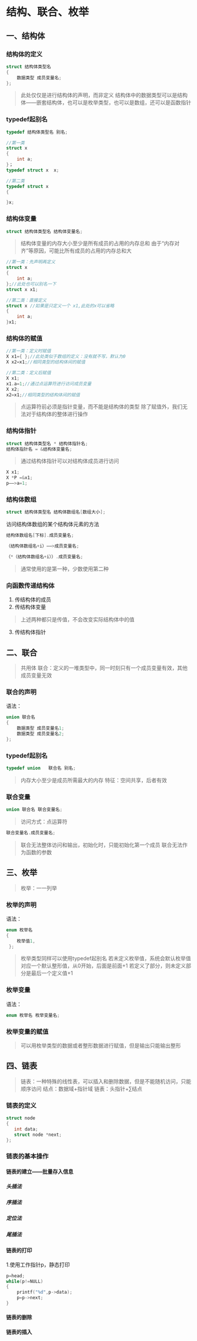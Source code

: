 # 结构、联合、枚举
## 一、结构体
### 结构体的定义
~~~c
struct 结构体类型名
{
    数据类型 成员变量名;
};
~~~
> 此处仅仅是进行结构体的声明，而非定义
> 结构体中的数据类型可以是结构体——嵌套结构体，也可以是枚举类型，也可以是数组，还可以是函数指针

### typedef起别名
~~~c
typedef 结构体类型名 别名;
~~~
~~~c
//第一类
struct x
{
    int a;
}；
typedef struct x  x;
~~~
~~~c
//第二类
typedef struct x
{

}x;
~~~
### 结构体变量
~~~c
struct 结构体类型名 结构体变量名;
~~~
> 结构体变量的内存大小至少是所有成员的占用的内存总和
> 由于“内存对齐”等原因，可能比所有成员的占用的内存总和大
~~~c
//第一类：先声明再定义
struct x
{
    int a;
};//此处也可以别名一下
struct x x1;
~~~

~~~c
//第二类：直接定义
struct x //如果是只定义一个 x1,此处的x可以省略
{
    int a;
}x1;
~~~

### 结构体的赋值
~~~c
//第一类：定义时赋值
X x1={ };//此处类似于数组的定义：没有就不写，默认为0
X x2=x1;//相同类型的结构体间的赋值
~~~
~~~c
//第二类：定义后赋值
X x1;
x1.a=1;//通过点运算符进行访问成员变量
X x2;
x2=x1;//相同类型的结构体间的赋值
~~~
> 点运算符前必须是指针变量，而不能是结构体的类型
> 除了赋值外，我们无法对于结构体的整体进行操作

### 结构体指针
~~~c
struct 结构体类型名 * 结构体指针名;
结构体指针名 = &结构体变量名;
~~~

> 通过结构体指针可以对结构体成员进行访问
~~~c
X x1;
X *P =&x1;
p——>a=1;
~~~

### 结构体数组
~~~c
struct 结构体类型名 结构体数组名[数组大小];
~~~

访问结构体数组的某个结构体元素的方法
~~~c
结构体数组名[下标].成员变量名;
~~~
~~~c
（结构体数组名+i）——>成员变量名;
~~~
~~~c
（*（结构体数组名+i））.成员变量名;
~~~
> 通常使用的是第一种，少数使用第二种

### 向函数传递结构体
1. 传结构体的成员
2. 传结构体变量
> 上述两种都只是传值，不会改变实际结构体中的值
3. 传结构体指针

## 二、联合
> 共用体
> 联合：定义的一堆类型中，同一时刻只有一个成员变量有效，其他成员变量无效
### 联合的声明
语法：
~~~c
union 联合名
{
    数据类型 成员变量名1;
    数据类型 成员变量名2;
};
~~~
### typedef起别名
~~~c
typedef union   联合名 别名;
~~~

> 内存大小至少是成员所需最大的内存
> 特征：空间共享，后者有效
### 联合变量
~~~c
union 联合名 联合变量名;
~~~

> 访问方式：点运算符
~~~C
联合变量名.成员变量名;
~~~
> 联合无法整体访问和输出，初始化时，只能初始化第一个成员
>联合无法作为函数的参数

## 三、枚举
>枚举：一一列举
### 枚举的声明
语法：
~~~c
enum 枚举名 
{
    枚举值1,
 };
~~~
> 枚举类型同样可以使用typedef起别名
> 若未定义枚举值，系统会默认枚举值对应一个默认整形值，从0开始，后面是前面+1
> 若定义了部分，则未定义部分是最后一个定义值+1
### 枚举变量
语法：
~~~c
enum 枚举名 枚举变量名;
~~~

### 枚举变量的赋值
> 可以用枚举类型的数据或者整形数据进行赋值，但是输出只能输出整形

## 四、链表
> 链表：一种特殊的线性表，可以插入和删除数据，但是不能随机访问，只能顺序访问
>结点：数据域+指针域
> 链表：头指针+∑结点
### 链表的定义
 ~~~c
 struct node
{
    int data;
    struct node *next;
};
~~~
### 链表的基本操作
#### 链表的建立——批量存入信息
##### 头插法
##### 序插法
##### 定位法
##### 尾插法



#### 链表的打印
1.使用工作指针p，静态打印
~~~c
p=head;
while(p!=NULL)
{
    printf("%d",p->data);
    p=p->next;
}
~~~

#### 链表的删除

#### 链表的插入